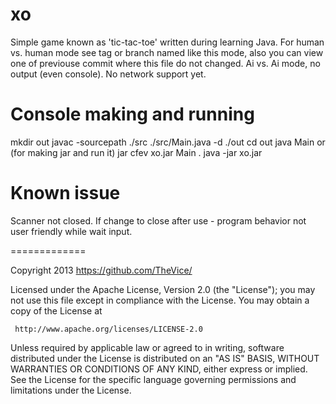 xo
=========================

Simple game known as 'tic-tac-toe' written during learning Java.
For human vs. human mode see tag or branch named like this mode,
also you can view one of previouse commit where this file do not changed.
Ai vs. Ai mode, no output (even console).
No network support yet.

Console making and running
==========================
mkdir out
javac -sourcepath ./src ./src/Main.java -d ./out
cd out
     java Main 
or (for making jar and run it)
     jar cfev xo.jar Main .
     java -jar xo.jar

Known issue
=============
Scanner not closed.
If change to close after use - program behavior not user friendly while wait input.

=============

   Copyright 2013 https://github.com/TheVice/

   Licensed under the Apache License, Version 2.0 (the "License");
   you may not use this file except in compliance with the License.
   You may obtain a copy of the License at

     http://www.apache.org/licenses/LICENSE-2.0

   Unless required by applicable law or agreed to in writing, software
   distributed under the License is distributed on an "AS IS" BASIS,
   WITHOUT WARRANTIES OR CONDITIONS OF ANY KIND, either express or implied.
   See the License for the specific language governing permissions and
   limitations under the License.

